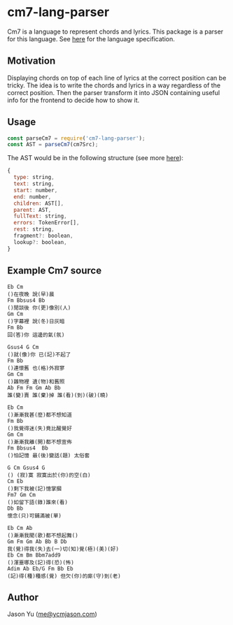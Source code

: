 # cm7-lang-parser

Cm7 is a language to represent chords and lyrics. This package is a parser for this language. See [here](docs/spec.md) for the language specification.

## Motivation
Displaying chords on top of each line of lyrics at the correct position can be tricky. The idea is to write the chords and lyrics in a way regardless of the correct position. Then the parser transform it into JSON containing useful info for the frontend to decide how to show it.

## Usage

```js
const parseCm7 = require('cm7-lang-parser');
const AST = parseCm7(cm7Src);
```

The AST would be in the following structure (see more [here](https://github.com/menduz/node-ebnf/blob/master/src/Parser.ts)):

```js
{
  type: string,
  text: string,
  start: number,
  end: number,
  children: AST[],
  parent: AST,
  fullText: string,
  errors: TokenError[],
  rest: string,
  fragment?: boolean,
  lookup?: boolean,
}
```

## Example Cm7 source

```
Eb Cm
()在夜晚 說(早)晨
Fm Bbsus4 Bb
()閒談後 你(更)像別(人)
Gm Cm
()字幕裡 說(冬)日灰暗
Fm Bb
回(答)你 這邊的氣(氛)

Gsus4 G Cm 
()就(像)你 已(記)不起了
Fm Bb
()連懷舊 也(格)外寂寥
Gm Cm
()雜物裡 遺(物)和舊照
Ab Fm Fm Gm Ab Bb
誰(變)賣 誰(棄)掉 誰(看)(到)(破)(曉)

Eb Cm
()漸漸我甚(麼)都不想知道
Fm Bb
()我覺得迷(失)竟比醒覺好
Gm Cm
()漸漸我離(開)都不想宣佈
Fm Bbsus4  Bb
()怕記憶 最(後)變話(題) 太俗套

G Cm Gsus4 G
() (寂)寞 寂寞出於(你)的空(白)
Cm Eb
()剩下我被(記)憶掌摑
Fm7 Gm Cm
()如留下語(錄)誰來(看)
Db Bb
懷念(只)可鋪滿被(單)

Eb Cm Ab
()漸漸我聞(歌)都不想起舞()
Gm Fm Gm Ab Bb B Db
我(覺)得我(失)去(一)切(知)覺(極)(美)(好)
Eb Cm Bm Bbm7add9 
()渾噩哪及(記)得(恐)(怖)
Adim Ab Eb/G Fm Bb Eb
(記)得(種)種感(覺) 但欠(你)的廝(守)到(老)
```

## Author

Jason Yu (me@ycmjason.com)
